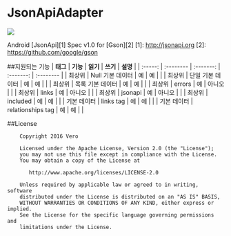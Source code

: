 # JsonApiAdapter
[![](https://jitpack.io/v/vero-amanda/JsonApiAdapter.svg)](https://jitpack.io/#vero-amanda/JsonApiAdapter)

Android [JsonApi][1] Spec v1.0 for [Gson][2]
[1]: http://jsonapi.org
[2]: https://github.com/google/gson


##지원되는 기능
| **태그** |  **기능**  |  **읽기**  |  **쓰기**  |  **설명**  |
| :-----: | :-------- | :-------: | :-------: | :-------- |
| 최상위 | Null 기본 데이터 | 예 | 예 | |
| 최상위 | 단일 기본 데이터 | 예 | 예 | |
| 최상위 | 목록 기본 데이터 | 예 | 예 | |
| 최상위 | errors | 예 | 아니오 | |
| 최상위 | links | 예 | 아니오 | |
| 최상위 | jsonapi | 예 | 아니오 | |
| 최상위 | included | 예 | 예 | |
| 기본 데이터 | links tag | 예 | 예 | |
| 기본 데이터 | relationships tag | 예 | 예 | |


##License
```
    Copyright 2016 Vero
    
    Licensed under the Apache License, Version 2.0 (the "License");
    you may not use this file except in compliance with the License.
    You may obtain a copy of the License at
    
       http://www.apache.org/licenses/LICENSE-2.0
    
    Unless required by applicable law or agreed to in writing, software
    distributed under the License is distributed on an "AS IS" BASIS,
    WITHOUT WARRANTIES OR CONDITIONS OF ANY KIND, either express or implied.
    See the License for the specific language governing permissions and
    limitations under the License.
```
